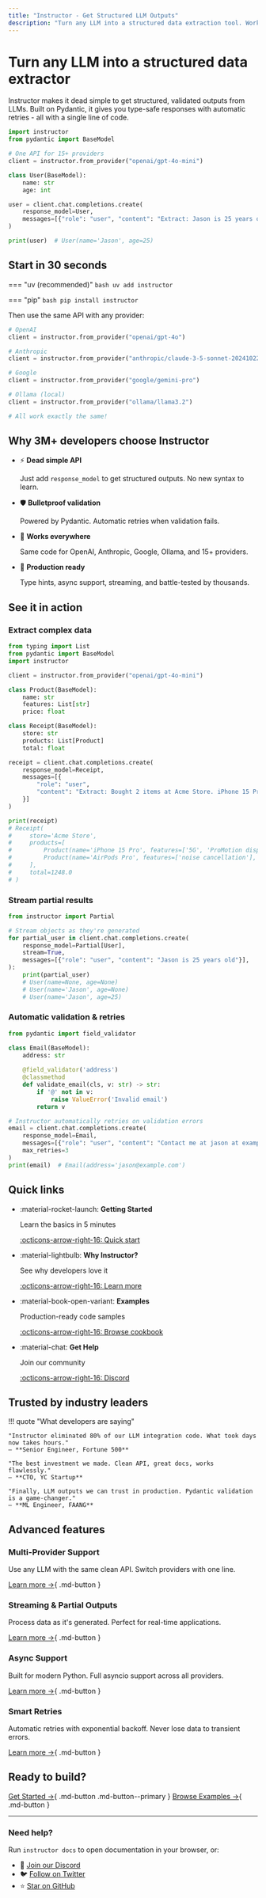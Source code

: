 ```yaml
---
title: "Instructor - Get Structured LLM Outputs"
description: "Turn any LLM into a structured data extraction tool. Works with OpenAI, Anthropic, Google, Ollama, and 15+ providers."
---
```


# Turn any LLM into a structured data extractor

Instructor makes it dead simple to get structured, validated outputs from LLMs. Built on Pydantic, it gives you type-safe responses with automatic retries - all with a single line of code.

```python
import instructor
from pydantic import BaseModel

# One API for 15+ providers
client = instructor.from_provider("openai/gpt-4o-mini")

class User(BaseModel):
    name: str
    age: int

user = client.chat.completions.create(
    response_model=User,
    messages=[{"role": "user", "content": "Extract: Jason is 25 years old"}],
)

print(user)  # User(name='Jason', age=25)
```

## Start in 30 seconds

=== "uv (recommended)"
    ```bash
    uv add instructor
    ```

=== "pip"
    ```bash
    pip install instructor
    ```

Then use the same API with any provider:

```python
# OpenAI
client = instructor.from_provider("openai/gpt-4o")

# Anthropic
client = instructor.from_provider("anthropic/claude-3-5-sonnet-20241022")

# Google  
client = instructor.from_provider("google/gemini-pro")

# Ollama (local)
client = instructor.from_provider("ollama/llama3.2")

# All work exactly the same!
```

## Why 3M+ developers choose Instructor

<div class="grid cards" markdown>

- :zap: **Dead simple API**
    
    Just add `response_model` to get structured outputs. No new syntax to learn.

- :shield: **Bulletproof validation**
    
    Powered by Pydantic. Automatic retries when validation fails.

- :arrows_counterclockwise: **Works everywhere**
    
    Same code for OpenAI, Anthropic, Google, Ollama, and 15+ providers.

- :rocket: **Production ready**
    
    Type hints, async support, streaming, and battle-tested by thousands.

</div>

## See it in action

### Extract complex data

```python
from typing import List
from pydantic import BaseModel
import instructor

client = instructor.from_provider("openai/gpt-4o-mini")

class Product(BaseModel):
    name: str
    features: List[str]
    price: float

class Receipt(BaseModel):
    store: str
    products: List[Product]
    total: float

receipt = client.chat.completions.create(
    response_model=Receipt,
    messages=[{
        "role": "user", 
        "content": "Extract: Bought 2 items at Acme Store. iPhone 15 Pro with 5G and ProMotion display for $999. AirPods Pro with noise cancellation for $249. Total: $1248."
    }]
)

print(receipt)
# Receipt(
#     store='Acme Store',
#     products=[
#         Product(name='iPhone 15 Pro', features=['5G', 'ProMotion display'], price=999.0),
#         Product(name='AirPods Pro', features=['noise cancellation'], price=249.0)
#     ],
#     total=1248.0
# )
```

### Stream partial results

```python
from instructor import Partial

# Stream objects as they're generated
for partial_user in client.chat.completions.create(
    response_model=Partial[User],
    stream=True,
    messages=[{"role": "user", "content": "Jason is 25 years old"}],
):
    print(partial_user)
    # User(name=None, age=None)
    # User(name='Jason', age=None) 
    # User(name='Jason', age=25)
```

### Automatic validation & retries

```python
from pydantic import field_validator

class Email(BaseModel):
    address: str
    
    @field_validator('address')
    @classmethod
    def validate_email(cls, v: str) -> str:
        if '@' not in v:
            raise ValueError('Invalid email')
        return v

# Instructor automatically retries on validation errors
email = client.chat.completions.create(
    response_model=Email,
    messages=[{"role": "user", "content": "Contact me at jason at example dot com"}],
    max_retries=3
)
print(email)  # Email(address='jason@example.com')
```

## Quick links

<div class="grid cards" markdown>

- :material-rocket-launch: **Getting Started**
    
    Learn the basics in 5 minutes
    
    [:octicons-arrow-right-16: Quick start](./concepts/models.md)

- :material-lightbulb: **Why Instructor?**
    
    See why developers love it
    
    [:octicons-arrow-right-16: Learn more](./why.md)

- :material-book-open-variant: **Examples**
    
    Production-ready code samples
    
    [:octicons-arrow-right-16: Browse cookbook](./examples/index.md)

- :material-chat: **Get Help**
    
    Join our community
    
    [:octicons-arrow-right-16: Discord](https://discord.gg/bD9YE9JArw)

</div>

## Trusted by industry leaders

!!! quote "What developers are saying"
    
    "Instructor eliminated 80% of our LLM integration code. What took days now takes hours."
    — **Senior Engineer, Fortune 500**
    
    "The best investment we made. Clean API, great docs, works flawlessly."
    — **CTO, YC Startup**
    
    "Finally, LLM outputs we can trust in production. Pydantic validation is a game-changer."
    — **ML Engineer, FAANG**

## Advanced features

### Multi-Provider Support
Use any LLM with the same clean API. Switch providers with one line.

[Learn more →](./integrations/index.md){ .md-button }

### Streaming & Partial Outputs
Process data as it's generated. Perfect for real-time applications.

[Learn more →](./concepts/partial.md){ .md-button }

### Async Support
Built for modern Python. Full asyncio support across all providers.

[Learn more →](./concepts/parallel.md){ .md-button }

### Smart Retries
Automatic retries with exponential backoff. Never lose data to transient errors.

[Learn more →](./concepts/retrying.md){ .md-button }

## Ready to build?

[Get Started →](./concepts/models.md){ .md-button .md-button--primary }
[Browse Examples →](./examples/index.md){ .md-button }

---

### Need help?

Run `instructor docs` to open documentation in your browser, or:

- 💬 [Join our Discord](https://discord.gg/bD9YE9JArw)
- 🐦 [Follow on Twitter](https://twitter.com/jxnlco)
- ⭐ [Star on GitHub](https://github.com/instructor-ai/instructor)
